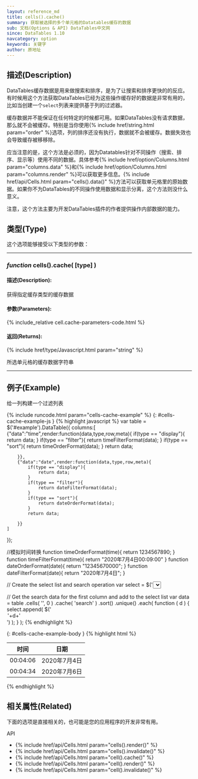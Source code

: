 ```yaml
---
layout: reference_md
title: cells().cache()
summary: 获取被选择的多个单元格的Datatables缓存的数据
sub: 文档(Options & API) DataTables中文网
since: DataTables 1.10
navcategory: option
keywords: 关键字
author: 原地址
---
```


## 描述(Description)

DataTables缓存数据是用来做搜索和排序，是为了让搜索和排序更快的的反应。有时候用这个方法获取DataTables已经为这些操作缓存好的数据是非常有用的，比如当创建一个`select`列表来提供基于列的过滤器。

缓存数据并不能保证在任何特定的时候都可用。如果DataTables没有请求数据，那么就不会被缓存。特别是当你使用{% include href/string.html param="order" %}选项，列的排序还没有执行，数据就不会被缓存。数据失效也会导致缓存被移移除。

应当注意的是，这个方法是必须的，因为Datatables针对不同操作（搜索、排序、显示等）使用不同的数据。具体参考{% include href/option/Columns.html param="columns.data" %}和{% include href/option/Columns.html param="columns.render" %}可以获取更多信息。{% include href/api/Cells.html param="cells().data()" %}方法可以获取单元格里的原始数据。如果你不为DataTables的不同操作使用数据和显示分离，这个方法则没什么意义。

注意，这个方法主要为开发DataTables插件的作者提供操作内部数据的能力。

## 类型(Type)
这个选项能够接受以下类型的参数：

---

### _function_ **cells().cache( [type] )**

#### 描述(Description):
获得指定缓存类型的缓存数据 

#### 参数(Parameters):
{% include_relative cell.cache-parameters-code.html %}

#### 返回(Returns):
{% include href/type/Javascript.html param="string" %}

所选单元格的缓存数据字符串

--- 
    
## 例子(Example)

给一列构建一个过滤列表

{% include runcode.html param="cells-cache-example" %}
{: #cells-cache-example-js }
{% highlight javascript %}
var table = $('#example').DataTable({
    columns:[
        {"data":"time",render:function(data,type,row,meta){
            if(type == "display"){
                return data;
            }
            if(type == "filter"){
                return timeFilterFormat(data);
            }
            if(type == "sort"){
                return timeOrderFormat(data);
            }
            return data;

        }},
        {"data":"date",render:function(data,type,row,meta){
            if(type == "display"){
                return data;
            }
            if(type == "filter"){
                return dateFilterFormat(data);
            }
            if(type == "sort"){
                return dateOrderFormat(data);
            }
            return data;

        }}
    ]
});

//模拟时间转换
function timeOrderFormat(time){
    return 1234567890;
}
function timeFilterFormat(time){
    return "2020年7月4日00:09:00"
}
function dateOrderFormat(date){
    return "12345670000";
}
function dateFilterFormat(date){
    return "2020年7月4日";
}
  
// Create the select list and search operation
var select = $('<select />')
    .appendTo( 'body' )
    .on( 'change', function () {
        table
            .column( 0 )
            .search( $(this).val() )
            .draw();
    } );
 
// Get the search data for the first column and add to the select list
var data = table
    .cells( '', 0 )
    .cache( 'search' )
    .sort()
    .unique()
    .each( function ( d ) {
        select.append( $('<option value="'+d+'">'+d+'</option>') );
    } );
{% endhighlight %}

{: #cells-cache-example-body }
{% highlight html %}
  <table id="example" class="display">
        <thead>
            <tr>
                <th>时间</th>
                <th>日期</th>
            </tr>
        </thead>
        <tbody>
            <tr>
                <td>00:04:06</td>
                <td>2020年7月4日</td>
            </tr>
            <tr>
                <td>00:04:34</td>
                <td>2020年7月6日</td>
            </tr>
        </tbody>
    </table>
{% endhighlight %}



## 相关属性(Related)
下面的选项是直接相关的，也可能是您的应用程序的开发非常有用。

API

- {% include href/api/Cells.html param="cells().render()" %}
- {% include href/api/Cells.html param="cells().invalidate()" %}
- {% include href/api/Cells.html param="cell().cache()" %}
- {% include href/api/Cells.html param="cell().render()" %}
- {% include href/api/Cells.html param="cell().invalidate()" %}

